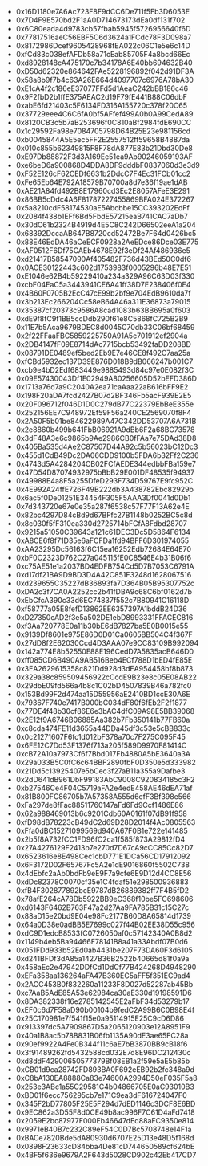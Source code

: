 - 0x16D1180e7A6Ac723F8F9dCC6De711f5Fb3D6053E
- 0x7D4F9E570bd2F1aA0D714673173dEa0df131f702
- 0x6C80eada4d9783cb57fbab5945f5726956640f6D
- 0x77817516aeC56EBF5C6d3624a1FCdc78F3D098a7
- 0x8172986Dcef9605428968fEA022c06C1e5e6c14D
- 0xfCd83c038efAFDb58a71cEab85705F4a8bcd66Ec
- 0xd8928148cA475170c7b34178A6E40bb694632B40
- 0xD50d62320e864642FAe5228196892f042d91DF3A
- 0x58a8b9f7b4c63A26E664d4097707c6976A78bA30
- 0xE1cA4f2c186eE37077FFd5d1AeaC242bBB186c46
- 0x9F2fbD2b1ffE375AEAC2d19F79fE441B88C06dbF
- 0xabE6fd21403c5F6134FD316A155720c378f20C65
- 0x37729eee4C6C6fA0bf5AFfef499A0b0A99CedA89
- 0x8120CB3c5b7aB253696f0C810aBf2984fdE690CC
- 0x1c29592Fa98e7084705798D64B25E23e981156cd
- 0xb0045844A5E5ec5FF2E2557512ff59658B4887da
- 0x010c855b62349815F8F78dA877E83b21Dbd30De8
- 0xE97Db88872F3d3A169Ee51ea9Ab90246059193AF
- 0xe6beD6a900868D4DDA8DF9dddbF0837060d3e3d9
- 0xF52E126cF62CEDf6631b2DdcC7F4Ec31FCb01cc2
- 0xFe65Eb64E792A18579B70700a8d7e36f19ae1dAB
- 0xAE21A84fd492B8E17960cd3Ec2E8057AFeE3E291
- 0x86BB5cDdc4A6F81787227455869BFA024E372267
- 0x5a8210cdF58174530aE5Abcbbe15CC393202EdFf
- 0x2084f438b1EFf6Bd5FbdE57215eaB741CAC7aDb7
- 0x30dC61b2324B4919d4E5C8C242D66502eeA1a204
- 0x68392DccaAB647B8720cd52472Be7F64d0426bc5
- 0x88E46EdDA46aCeECF0928a2AeEDce86Dce03E775
- 0xAF0512F6Df75CAEb4678E92f3eDf24Af486936e5
- 0xd21417B58547090Af405482F736d43BEd50C0df6
- 0x0ACE30122443c602d1753983f0005296b48E7E51
- 0xE1046e62B4b59229410a234a329A96C63D03f330
- 0xcbF04EaC5a3443941CE6A41ff38D7E238406f0E4
- 0x4B60F0705B2EcC47cE99b2bf9e704EdB9610da7f
- 0x3b213Ec266204Cc58eB64A46a311E36873a79015
- 0x35387cf20373c9586A8cad1083b63BB695a0f603
- 0xdE9f8fC9f1BB5ccDdb290f61e8C5868fC725B2B9
- 0x11E7b5Aca9679BDEC8d0045C70db33C06bf68459
- 0x2f22FFaaFBC5859225750A91A5c701912ef2904a
- 0x2DB4147fF09E8714dAc7715bcb53492faDD208BD
- 0x08791DE0489ef5bed2Eb9E7e46CE8f492C7aa25a
- 0xfCBd5932ec137D39E876D018B9dB066247b001C7
- 0xcb9e4bD2Edf683449e9885493d84c97e0E082f3C
- 0x09E57430043Df1E02949A80256605D52bEFD386D
- 0x1713a76d7a9C2040A2ea71caAaa22aB616bFF9E2
- 0x198F20aDA7fcd2427B07d2BF346Fb5acF939E2E5
- 0x20F096712f046D1D0C279dB77C22379EbBeE355e
- 0x252156EE7C948972Ef59F56a240CE2569070f8F4
- 0x2A50F5b01be84622989A47C342DD53707A6A731B
- 0x2e8860b499b641FbB06921A9dBb6F2a68BC73578
- 0x3dF48A3e6c9865b9Ae2986CB0fFAa7e75DAd38D8
- 0x405Ba535d4Ae2C87507D44A92c5b56023bC12Dc3
- 0x455d1CdB49Dc2DA06CDD9100b5FDA6b32Ff2C236
- 0x4743d5A4284204CB02FCfAEDE344edbbFBa159e7
- 0x47D54D87074932975bBbB29E001DF48535f94937
- 0x49988E4a8F5a255DfeD293F734D59767E9fc952C
- 0x4E992A24ffE726F49B222db3A438782Ebc82929b
- 0x6ac5f0De01251E34454F305F5AAA3Df0041d0Db1
- 0x7d343720e67e0e35a287f6538c57F77F13A62e4E
- 0x82bc4297D84cBd9d67BFfc27B1148b0252BC5c8d
- 0x8c030f5fF310ea330d2725714bFCfA8Fdbd28707
- 0x9215a51050C39643a121c61DEC3Dc5D5864F6134
- 0xA8CE6f8f71D35e6aFCFDa1fd94BFF6D301974055
- 0xAA23295Dc56163f6C15ea16252Edb72684E64E70
- 0xbF0C2323D762C27a045115fE0C8546E4b31B06f6
- 0xc75AE51e1a2037BD4EDFB754Cd5D7B7053C6791A
- 0xd17df21BA9D9BD3D4A42C851F3248d1628067516
- 0xd239655C35227dB36893fa7D364B05B95307752c
- 0xDA2c3f7CA0A2252cc2b41fDBA9c68C6bf0162d7b
- 0xEbCfcA390c33d6EC74837f552c7B80941C16118D
- 0xf58777a05E8fefD13862EE6357397A1bddB24D36
- 0xD27350cAD2f3e5a502DE1ebD8993331FFACEC816
- 0xf3Aa720778E0a11b30bE6dB7827ba5E0B0015e55
- 0x9139Df8601e975E86D0D01Ca0605BB504C4f367F
- 0x27dD8f2E62030Ccd4D3AAA07e9CC83109B992094
- 0x142a774E8b52550E88E196CedD7A5835acB646D0
- 0xff085CD6B490A9AB516Beb4ECf788D1bED4fE85E
- 0x3EA2629615358c821Dd928d3dEA954458bf8b873
- 0x329a38c859509456922cCcdE9B23e8c05E08AB22
- 0x29dbE09fd566a4b8c1C02bD4507839B46a782fc0
- 0x153Bd99F2d474aa15D55956aE2410BD1ccE30A6E
- 0x79367F740e7417B000bC034dF80f6fEb2F2f1877
- 0x77DE4f48b30cf86E6e3bAC4dfC09A98E5BB39068
- 0x2E12f9A6746B06885Aa382b7Fb350141b77FB60a
- 0xc8cda474FE11d3655a44DDa45df3c53e5cBB833c
- 0x0c21271607F6fc1d012bF378a70c7F275C095F45
- 0x6FE12C7Dd53F1376f713a205f589D9970F81414C
- 0xcB72A10a7973Cf6f7Bbd017Fb4880A5bE3640a3A
- 0x29a033B5C0fC6c64BBF2890fbF0D350e5d333982
- 0x21Dd5c13925407e5bCec3f27aB11a355a9Dafbe3
- 0x2dD641dB961DbF99183AbC9008C920834185c3F2
- 0xb27546Ce4F04C5719aFA2e4edE458AE46dEA71af
- 0x81B800FC86705b7A57358A555d6efF3Bf398e566
- 0xFa297de8fFac88511760147aFd6Fd9Ccf1486E86
- 0x62a988469013b6c9201Cdb60A0161f07dB91f958
- 0xfD98dB78223cB49dC2d69D28D2014f4Ac0805563
- 0xFfa0dBC15271099569d940A67F0B1e722e141485
- 0x2b5f8A732fCC1FD96fC2ca1f585f873A29812fD4
- 0x27A4276129F2413b7e270d7D67cA9cCC85Cc82D7
- 0x6523616e8E498Cec1cbD771E1DCa56CD17912092
- 0x6F3172D02F65767Fc5A2e1dE9016860f5502C738
- 0x4dEbfc2aAb0bdFb9eE9F7a9cfe6E9D12d4CC8E56
- 0xdDc82378C0070cf35e1C4fdaf51e298500936883
- 0xfB4F302877892bcE9787dB26889382ff7F4B5fD2
- 0x78afE264cA78Db5922BB9eC368f10be5FC698606
- 0xd6143F6462B763F47a2d27Aa9FA785B31c15C27c
- 0x88aD15e20bd9E04e98Fc2177B60D8A65814d1739
- 0x64a0D38e0adBB5E7699c027f44B02EE38D55c956
- 0xdC9D1edcB8533fC0726050af0c57142340A0B8d2
- 0x1149b4eb5Ba94466F78141B8a41a33Abdf07B0d6
- 0x051FDd933b52Ed0ab4431be207F73DA60F3d6105
- 0xd241BFDf3dA85a1427B36B2522b40665d81f0a9a
- 0x458aEc2e47942DDfCd1DdCf77B424268D4948290
- 0xEFa358aa136264aFA47B360EC5aFF5f351EC9ad4
- 0x2ACC453B0f832260a11233F8D027d52287ab45Bb
- 0xc7AaB5AdE85A53e62984ca30aE330d19198591D6
- 0x8DA382338f16e2785142545E2aFbF34d53279b17
- 0xEF0c6d7F58aD90b00104b9fedC2A99B6C0B98E4f
- 0x25C170981e7f541f15e0a95114915E25C9cD6D86
- 0x913397dc5A7909867D5a2065120903e12A8951F9
- 0x40a1B8ac5b78B831B06fb1135A90dE3ae65FC28a
- 0x90ef9922A4Fe0B344f11c6aE7bB3870BB9cB18f6
- 0x3f91489262fd5432588cd032E7d8E96DC212430c
- 0xd8ddF42900650577379Bf08EB1a2f59e5aE5b85b
- 0xCB01d9ca28742FD893BA0F692eEB92b2fc348a9d
- 0xC8bA130EA8888Ca83e74600A2994D50eF035F5a8
- 0x253e3ABc1a55C29581C4b04866705E0aC93010B3
- 0xBD01f6ecc756295cb7e171C9ea3dF616724047F0
- 0x345F2bD77805F25E5F294d7dED1146c3DCF8E6BD
- 0x9EC862a3D55F8d0CE49b8ac996F7C61D4aFd7418
- 0x2059E2bc87977F000Eb46647dEd88aFC9350e814
- 0x9971eB40B7c232C89eF54C0D7Bc5708748e14F1a
- 0xBACe7820Bde5dA80930d6707E25D13e48D5f168d
- 0x0898F23633cD84bba4De81cD744650589cf624bE
- 0x4BF5f636e9679A2F643d5028CD902c42Eb417CD7
